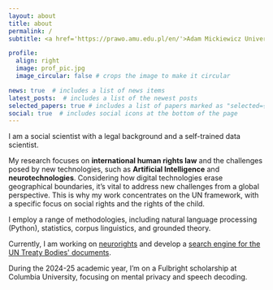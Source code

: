 ```yaml
---
layout: about
title: about
permalink: /
subtitle: <a href='https://prawo.amu.edu.pl/en/'>Adam Mickiewicz University</a> | <a href="https://neurorightsfoundation.org/people">The Neurorights Foundation</a> | Fulbright @ <a href="https://ntc.columbia.edu/">@Columbia University</a> | l.szoszkiewicz@amu.edu.pl

profile:
  align: right
  image: prof_pic.jpg
  image_circular: false # crops the image to make it circular

news: true  # includes a list of news items
latest_posts:  # includes a list of the newest posts
selected_papers: true # includes a list of papers marked as "selected={true}"
social: true  # includes social icons at the bottom of the page
---
```


I am a social scientist with a legal background and a self-trained data scientist.

My research focuses on <strong>international human rights law</strong> and the challenges posed by new technologies, such as <strong>Artificial Intelligence</strong> and <strong>neurotechnologies</strong>. Considering how digital technologies erase geographical boundaries, it’s vital to address new challenges from a global perspective. This is why my work concentrates on the UN framework, with a specific focus on social rights and the rights of the child.

I employ a range of methodologies, including natural language processing (Python), statistics, corpus linguistics, and grounded theory.

Currently, I am working on <a href="https://lszoszk.github.io/projects/neurorights/">neurorights</a> and develop a <a href="https://lszoszk.github.io/projects/generalcomments/">search engine for the UN Treaty Bodies' documents</a>.

During the 2024-25 academic year, I’m on a Fulbright scholarship at Columbia University, focusing on mental privacy and speech decoding.